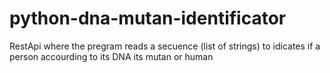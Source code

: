 # python-dna-mutan-identificator
RestApi where the pregram reads a secuence (list of strings) to idicates if a person accourding to its DNA its mutan or human
